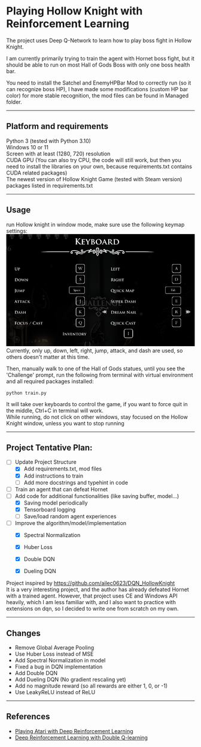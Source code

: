 # Playing Hollow Knight with Reinforcement Learning

The project uses Deep Q-Network to learn how to play boss fight in Hollow Knight.

I am currently primarily trying to train the agent with Hornet boss fight, 
but it should be able to run on most Hall of Gods Boss with only one boss health bar.

You need to install the Satchel and EnemyHPBar Mod to correctly run (so it can recognize boss HP), 
I have made some modifications (custom HP bar color) 
for more stable recognition, the mod files can be found in Managed folder.

________________________

## Platform and requirements

Python 3 (tested with Python 3.10) <br>
Windows 10 or 11 <br>
Screen with at least (1280, 720) resolution <br>
CUDA GPU (You can also try CPU, the code will still work, 
but then you need to install the libraries on your own, 
because requirements.txt contains CUDA related packages) <br>
The newest version of Hollow Knight Game (tested with Steam version) <br>
packages listed in requirements.txt <br>


_________________________

## Usage
run Hollow knight in window mode, make sure use the following keymap settings:
![Keyboard settings](resources/keymaps.png)
Currently, only up, down, left, right, jump, attack, and dash are used, so others doesn't matter at this time.

Then, manually walk to one of the Hall of Gods statues, until you see the 'Challenge' prompt, 
run the following from terminal with virtual environment and all required packages installed:

```
python train.py
```

It will take over keyboards to control the game, if you want to force quit in the middle, Ctrl+C in terminal will work. <br>
While running, do not click on other windows, stay focused on the Hollow Knight window, unless you want to stop running

___________________________

## Project Tentative Plan:
- [ ] Update Project Structure
  - [x] Add requirements.txt, mod files
  - [x] Add instructions to train
  - [ ] Add more docstrings and typehint in code
- [ ] Train an agent that can defeat Hornet
- [ ] Add code for additional functionalities (like saving buffer, model...)
  - [x] Saving model periodically
  - [x] Tensorboard logging
  - [ ] Save/load random agent experiences
- [ ] Improve the algorithm/model/implementation
  - [x] Spectral Normalization
  - [x] Huber Loss
  - [x] Double DQN
  - [x] Dueling DQN



Project inspired by https://github.com/ailec0623/DQN_HollowKnight <br>
It is a very interesting project, and the author has already defeated Hornet with a trained agent. However, that project uses CE and Windows API heavily, which I am less familiar with, and I also want to practice with extensions on dqn, so I decided to write one from scratch on my own.

_______________________________

## Changes
- Remove Global Average Pooling
- Use Huber Loss instead of MSE
- Add Spectral Normalization in model
- Fixed a bug in DQN implementation
- Add Double DQN
- Add Dueling DQN (No gradient rescaling yet)
- Add no magnitude reward (so all rewards are either 1, 0, or -1)
- Use LeakyReLU instead of ReLU


_______________________________

## References
- [Playing Atari with Deep Reinforcement Learning](https://www.cs.toronto.edu/~vmnih/docs/dqn.pdf)
- [Deep Reinforcement Learning with Double Q-learning](https://arxiv.org/pdf/1509.06461.pdf)

